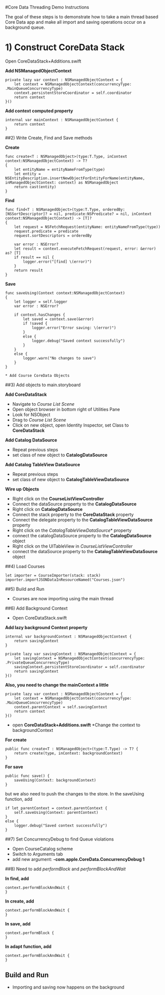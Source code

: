 
#Core Data Threading Demo Instructions

The goal of these steps is to demonstrate how to take a main thread based Core Data app and make all import and saving operations occur on a background queue.

# 1) Construct CoreData Stack
Open CoreDataStack+Additions.swift

**Add NSManagedObjectContext**
 
	private lazy var context : NSManagedObjectContext = {
       	let context = NSManagedObjectContext(concurrencyType: .MainQueueConcurrencyType)
		context.persistentStoreCoordinator = self.coordinator
		return context
	}()

**Add context computed property**
	
    internal var mainContext : NSManagedObjectContext {
        return context
    }
    
##2) Write Create, Find and Save methods

**Create**

    func create<T : NSManagedObject>(type:T.Type, inContext context:NSManagedObjectContext) -> T?
    {
		let entityName = entityNameFromType(type)
		let entity = NSEntityDescription.insertNewObjectForEntityForName(entityName, inManagedObjectContext: context) as NSManagedObject
		return cast(entity)
    }
        
**Find**

    func find<T : NSManagedObject>(type:T.Type, orderedBy: [NSSortDescriptor]? = nil, predicate:NSPredicate? = nil, inContext context:NSManagedObjectContext) -> [T]?
    {
        let request = NSFetchRequest(entityName: entityNameFromType(type))
        request.predicate = predicate
        request.sortDescriptors = orderedBy
        
        var error : NSError?
        let result = context.executeFetchRequest(request, error: &error) as? [T]
        if result == nil {
            logger.error("[find] \(error)")
        }
        return result
    }    

**Save**

    func saveUsing(Context context:NSManagedObjectContext)
    {
        let logger = self.logger
        var error : NSError?
        
        if context.hasChanges {
            let saved = context.save(&error)
            if !saved {
                logger.error("Error saving: \(error)")
            }
            else {
                logger.debug("Saved context successfully")
            }
        }
        else {
            logger.warn("No changes to save")
        }
    }
    
	* Add Course CoreData Objects

##3) Add objects to main.storyboard

**Add CoreDataStack**

* Navigate to *Course List Scene*
* Open object browser in bottom right of Utilities Pane
* Look for NSObject
* Drag to *Course List Scene*
* Click on new object, open Identity Inspector, set Class to **CoreDataStack**

**Add Catalog DataSource**
	
* Repeat previous steps
* set class of new object to **CatalogDataSource**
	
**Add Catalog TableView DataSource**

* Repeat previous steps
* set class of new object to **CatalogTableViewDataSource**

**Wire up Objects**

* Right click on the **CourseListViewController**
* Connect the dataSource property to the **CatalogDataSource**
* Right click on **CatalogDataSource**
* Connect the stack property to the **CoreDataStack** property
* Connect the delegate property to the **CatalogTableViewDataSource** property
* Right click on the *CatalogTableViewDataSource** property
* connect the catalogDataSource property to the **CatalogDataSource** object
* Right click on the UITableView in *CourseListViewController*
* connect the dataSource property to the **CatalogTableViewDataSource** object

##4) Load Courses

	let importer = CourseImporter(stack: stack)
    importer.importJSONDataInResourceNamed("Courses.json")
    
##5) Build and Run

- Courses are now importing using the main thread

##6) Add Background Context


* Open CoreDataStack.swift

**Add lazy background Context property**

    internal var backgroundContext : NSManagedObjectContext {
        return savingContext
    }

	private lazy var savingContext : NSManagedObjectContext = {
		let savingContext = NSManagedObjectContext(concurrencyType: .PrivateQueueConcurrencyType)
		savingContext.persistentStoreCoordinator = self.coordinator
		return savingContext
	}()

**Also, you need to change the mainContext a little**

    private lazy var context : NSManagedObjectContext = {
        let context = NSManagedObjectContext(concurrencyType: .MainQueueConcurrencyType)
        context.parentContext = self.savingContext
        return context
    }()

* open **CoreDataStack+Additions.swift**
*Change the context to backgroundContext

**For create**

	public func create<T : NSManagedObject>(type:T.Type) -> T? {
        return create(type, inContext: backgroundContext)
    }
    
**For save**

    public func save() {
        saveUsing(Context: backgroundContext)
    }
    
but we also need to push the changes to the store. In the saveUsing function, add

    if let parentContext = context.parentContext {
        self.saveUsing(Context: parentContext)
    }
    else {
        logger.debug("Saved context successfully")
    }



##7) Set ConcurrencyDebug to find Queue violations

* Open CourseCatalog scheme
* Switch to Arguments tab
* add new argument: **-com.apple.CoreData.ConcurrencyDebug 1**

##8) Need to add *performBlock* and *performBlockAndWait*

**In find, add**

	context.performBlockAndWait {
	}
        
**In create, add**

	context.performBlockAndWait {
	}
	
**In save, add**

	context.performBlock {
	}
	
**In adapt function, add**

	context.performBlockAndWait {
	}
	
## Build and Run
* Importing and saving now happens on the background



